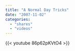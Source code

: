```yaml
---
title: "A Normal Day Tricks"
date: "2007-11-02"
categories:
  - "shares"
  - "videos"
---
```


{{< youtube 86p62pKVtO4 >}}
